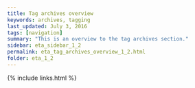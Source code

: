 ```yaml
---
title: Tag archives overview
keywords: archives, tagging
last_updated: July 3, 2016
tags: [navigation]
summary: "This is an overview to the tag archives section."
sidebar: eta_sidebar_1_2
permalink: eta_tag_archives_overview_1_2.html
folder: eta_1_2
---
```


{% include links.html %}
